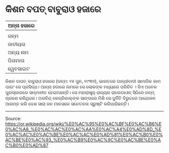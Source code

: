 # କିଶନ ବପତ୍ ବାବୁରାଓ ହଜାରେ

| ଅନ୍ନା ହଜାରେ |
| --- |
|  |
| ଜନ୍ମ |
| ଜାତୀୟତା |
| ଅନ୍ୟ ନାମ |
| ପିତାମାତା |
| ୱେବସାଇଟ |

କିଶନ ବାପତ୍ ବାବୁରାଓ ହଜାରେ (ଜନ୍ମ: ୧୫ ଜୁନ, ୧୯୩୭), ଭାରତରେ ଗାନ୍ଧୀବାଦୀ ସାମାଜିକ କାମ ପାଇଂ ସେ ପ୍ରସିଦ୍ଧ। ଆନ୍ନା ହଜାରେ ନାମରେ ସେ ଲୋକଙ୍କ ମଧ୍ୟରେ ପରିଚିତ । ସିଏ ଅନେକ ପୁରସ୍କାରରେ ସମ୍ମାନୀତ ହେଇଅଛନ୍ତି। ସେ ମହାରାଷ୍ତ୍ର୍ ରାଜ୍ୟର ରାଲେଗାଓନ୍ ସିଦ୍ଦିରେ ଜନ୍ମ୍ ଗ୍ରହଣ କରିଥିଲେ। ଅରବିନ୍ଦ୍ କେଜ୍ରିବାଲ୍ଙ୍କ ସାଙ୍ଗରେ ମିଶି ସେ ଦୁର୍ନିତି ବିରୁଦ୍ଦରେ ଆନ୍ଦୋଳନ ଆରମ୍ବ କରି ଦେଶ ସାରା ଜନ ମାନସରେ ସଚେତନତା ସ୍ରୁଷ୍ଟି କରିପାରିଛନ୍ତି।

---
Source: https://or.wikipedia.org/wiki/%E0%AC%95%E0%AC%BF%E0%AC%B6%E0%AC%A8_%E0%AC%AC%E0%AC%AA%E0%AC%A4%E0%AD%8D_%E0%AC%AC%E0%AC%BE%E0%AC%AC%E0%AD%81%E0%AC%B0%E0%AC%BE%E0%AC%93_%E0%AC%B9%E0%AC%9C%E0%AC%BE%E0%AC%B0%E0%AD%87
